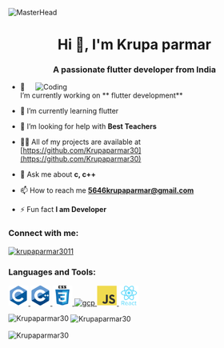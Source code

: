![MasterHead](./github-header-image%20(2).png)
<h1 align="center">Hi 👋, I'm Krupa parmar</h1>
<h3 align="center">A passionate flutter developer from India</h3>
<img align="right" alt="Coding" width="450" src="[(https://encrypted-tbn0.gstatic.com/images?q=tbn:ANd9GcTpzJXTGyRuVoV_FuMfawtgN5ICM9OUXXLOFdtiyOFk&s)](https://encrypted-tbn0.gstatic.com/images?q=tbn:ANd9GcTpzJXTGyRuVoV_FuMfawtgN5ICM9OUXXLOFdtiyOFk&s)">                                                                   


- 🔭 I’m currently working on ** flutter development**

- 🌱 I’m currently learning flutter

- 🤝 I’m looking for help with **Best Teachers**

- 👨‍💻 All of my projects are available at [https://github.com/Krupaparmar30](https://github.com/Krupaparmar30)

- 💬 Ask me about **c, c++**

- 📫 How to reach me **5646krupaparmar@gmail.com**

- ⚡ Fun fact **I am Developer**

<h3 align="left">Connect with me:</h3>
<p align="left">
<a href="https://instagram.com/krupaparmar3011" target="blank"><img align="center" src="https://raw.githubusercontent.com/rahuldkjain/github-profile-readme-generator/master/src/images/icons/Social/instagram.svg" alt="krupaparmar3011" height="30" width="40" /></a>
</p>

<h3 align="left">Languages and Tools:</h3>
<p align="left"> </a> <a href="https://www.cprogramming.com/" target="_blank" rel="noreferrer"> <img src="https://raw.githubusercontent.com/devicons/devicon/master/icons/c/c-original.svg" alt="c" width="40" height="40"/> </a> <a href="https://www.w3schools.com/cpp/" target="_blank" rel="noreferrer"> <img src="https://raw.githubusercontent.com/devicons/devicon/master/icons/cplusplus/cplusplus-original.svg" alt="cplusplus" width="40" height="40"/> </a> <a href="https://www.w3schools.com/css/" target="_blank" rel="noreferrer"> <img src="https://raw.githubusercontent.com/devicons/devicon/master/icons/css3/css3-original-wordmark.svg" alt="css3" width="40" height="40"/> </a> <a href="https://cloud.google.com" target="_blank" rel="noreferrer"> <img src="https://www.vectorlogo.zone/logos/google_cloud/google_cloud-icon.svg" alt="gcp" width="40" height="40"/> </a> <a href="https://www.w3.org/html/" target="_blank" rel="noreferrer">  </a> <a href="https://developer.mozilla.org/en-US/docs/Web/JavaScript" target="_blank" rel="noreferrer"> <img src="https://raw.githubusercontent.com/devicons/devicon/master/icons/javascript/javascript-original.svg" alt="javascript" width="40" height="40"/> </a> <a href="https://reactjs.org/" target="_blank" rel="noreferrer"> <img src="https://raw.githubusercontent.com/devicons/devicon/master/icons/react/react-original-wordmark.svg" alt="react" width="40" height="40"/> </a> </p>

<p><img align="left" src="https://github-readme-stats.vercel.app/api/top-langs?username=Krupaparmar30&show_icons=true&locale=en&layout=compact" alt="Krupaparmar30" /></p>

<p>&nbsp;<img align="center" src="https://github-readme-stats.vercel.app/api?username=Krupaparmar30&show_icons=true&locale=en" alt="Krupaparmar30" /></p>

<p><img align="center" src="https://github-readme-streak-stats.herokuapp.com/?user=Krupaparmar30&" alt="Krupaparmar30" /></p>
